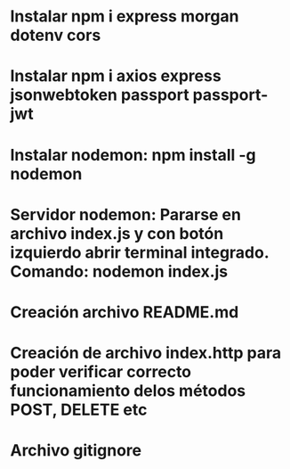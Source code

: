 # Instalar npm i express morgan dotenv cors
# Instalar npm i axios express jsonwebtoken passport passport-jwt
# Instalar nodemon: npm install -g nodemon 
# Servidor nodemon: Pararse en archivo index.js y con botón izquierdo abrir terminal integrado. Comando: nodemon index.js
# Creación archivo README.md
# Creación de archivo index.http para poder verificar correcto funcionamiento delos métodos POST, DELETE etc
# Archivo gitignore